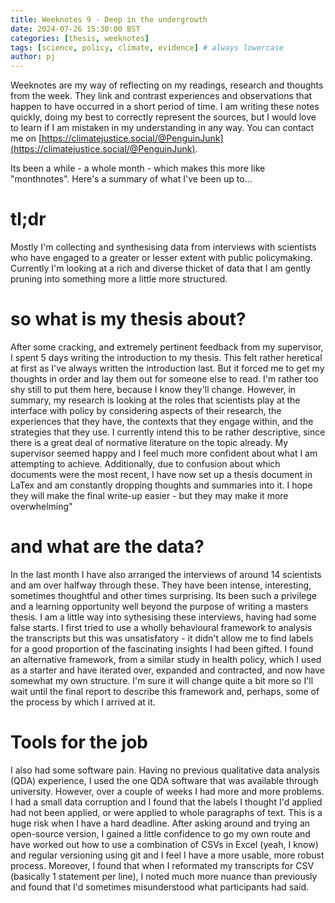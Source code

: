 ```yaml
---
title: Weeknotes 9 - Deep in the undergrowth
date: 2024-07-26 15:30:00 BST
categories: [thesis, weeknotes]
tags: [science, policy, climate, evidence] # always lowercase
author: pj
---
```


Weeknotes are my way of reflecting on my readings, research and thoughts from the week. They link and contrast experiences and observations that happen to have occurred in a short period of time. I am writing these notes quickly, doing my best to correctly represent the sources, but I would love to learn if I am mistaken in my understanding in any way. You can contact me on [https://climatejustice.social/@PenguinJunk](https://climatejustice.social/@PenguinJunk).

Its been a while - a whole month - which makes this more like "monthnotes". Here's a summary of what I've been up to...

# tl;dr

Mostly I'm collecting and synthesising data from interviews with scientists who have engaged to a greater or lesser extent with public policymaking. Currently I'm looking at a rich and diverse thicket of data that I am gently pruning into something more a little more structured.

# so what is my thesis about?

After some cracking, and extremely pertinent feedback from my supervisor, I spent 5 days writing the introduction to my thesis. This felt rather heretical at first as I've always written the introduction last. But it forced me to get my thoughts in order and lay them out for someone else to read. I'm rather too shy still to put them here, because I know they'll change. However, in summary, my research is looking at the roles that scientists play at the interface with policy by considering aspects of their research, the experiences that they have, the contexts that they engage within, and the strategies that they use. I currently intend this to be rather descriptive, since there is a great deal of normative literature on the topic already. My supervisor seemed happy and I feel much more confident about what I am attempting to achieve. Additionally, due to confusion about which documents were the most recent, I have now set up a thesis document in LaTex and am constantly dropping thoughts and summaries into it. I hope they will make the final write-up easier - but they may make it more overwhelming"

# and what are the data?

In the last month I have also arranged the interviews of around 14 scientists and am over halfway through these. They have been intense, interesting, sometimes thoughtful and other times surprising. Its been such a privilege and a learning opportunity well beyond the purpose of writing a masters thesis. I am a little way into sythesising these interviews, having had some false starts. I first tried to use a wholly behavioural framework to analysis the transcripts but this was unsatisfatory - it didn't allow me to find labels for a good proportion of the fascinating insights I had been gifted. I found an alternative framework, from a similar study in health policy, which I used as a starter and have iterated over, expanded and contracted, and now have somewhat my own structure. I'm sure it will change quite a bit more so I'll wait until the final report to describe this framework and, perhaps, some of the process by which I arrived at it.

# Tools for the job

I also had some software pain. Having no previous qualitative data analysis (QDA) experience, I used the one QDA software that was available through university. However, over a couple of weeks I had more and more problems. I had a small data corruption and I found that the labels I thought I'd applied had not been applied, or were applied to whole paragraphs of text. This is a huge risk when I have a hard deadline. After asking around and trying an open-source version, I gained a little confidence to go my own route and have worked out how to use a combination of CSVs in Excel (yeah, I know) and regular versioning using git and I feel I have a more usable, more robust process. Moreover, I found that when I reformated my transcripts for CSV (basically 1 statement per line), I noted much more nuance than previously and found that I'd sometimes misunderstood what participants had said.

